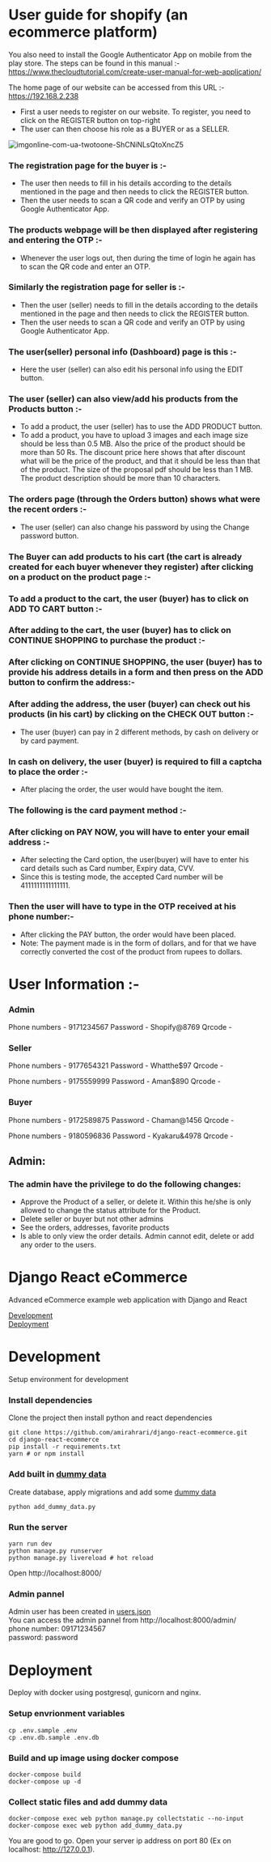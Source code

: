 # User guide for shopify (an ecommerce platform)


You also need to install the Google Authenticator App on mobile from the play store. The steps can be found in this manual :- https://www.thecloudtutorial.com/create-user-manual-for-web-application/


The home page of our website can be accessed from this URL :- https://192.168.2.238

- First a user needs to register on our website. To register, you need to click on the REGISTER button on top-right
- The user can then choose his role as a BUYER or as a SELLER.

![imgonline-com-ua-twotoone-ShCNiNLsQtoXncZ5](https://user-images.githubusercontent.com/63155782/147652049-eda82ad0-985e-4808-8c8d-0fa51c3263a1.jpg)

### The registration page for the buyer is :-

- The user then needs to fill in his details according to the details mentioned in the page and then needs to click the REGISTER button.
- Then the user needs to scan a QR code and verify an OTP by using Google Authenticator App.

### The products webpage will be then displayed after registering and entering the OTP :-

- Whenever the user logs out, then during the time of login he again has to scan the QR code and enter an OTP.

### Similarly the registration page for seller is :-
- Then the user (seller) needs to fill in the details according to the details mentioned in the page and then needs to click the REGISTER button.
- Then the user needs to scan a QR code and verify an OTP by using Google Authenticator App.

### The user(seller) personal info (Dashboard) page is this :-

- Here the user (seller) can also edit his personal info using the EDIT button.

### The user (seller) can also view/add his products from the Products button :-

- To add a product, the user (seller) has to use the ADD PRODUCT button.
- To add a product, you have to upload 3 images and each image size should be less than 0.5 MB. Also the price of the product should be more than 50 Rs. The discount price here shows that after discount what will be the price of the product, and that it should be less than that of the product. The size of the proposal pdf should be less than 1 MB. The product description should be more than 10 characters.

### The orders page (through the Orders button) shows what were the recent orders :-

- The user (seller) can also change his password by using the Change password button.

### The Buyer can add products to his cart (the cart is already created for each buyer whenever they register) after clicking on a product on the product page :-

### To add a product to the cart, the user (buyer) has to click on ADD TO CART button :-

### After adding to the cart, the user (buyer) has to click on CONTINUE SHOPPING to purchase the product :-

### After clicking on CONTINUE SHOPPING, the user (buyer) has to provide his address details in a form and then press on the ADD button to confirm the address:-

### After adding the address, the user (buyer) can check out his products (in his cart) by clicking on the CHECK OUT button :-

- The user (buyer) can pay in 2 different methods, by cash on delivery or by card payment.

### In cash on delivery, the user (buyer) is required to fill a captcha to place the order :-

- After placing the order, the user would have bought the item.

### The following is the card payment method :-

### After clicking on PAY NOW, you will have to enter your email address :-

- After selecting the Card option, the user(buyer) will have to enter his card details such as Card number, Expiry data, CVV.
- Since this is testing mode, the accepted Card number will be 4111111111111111.

### Then the user will have to type in the OTP received at his phone number:-

- After clicking the PAY button, the order would have been placed.
- Note: The payment made is in the form of dollars, and for that we have correctly converted the cost of the product from rupees to dollars.

# User Information :-

### Admin
Phone numbers - 9171234567
Password - Shopify@8769
Qrcode - 



### Seller
Phone numbers - 9177654321
Password - Whatthe$97
Qrcode - 

Phone numbers - 9175559999
Password - Aman$890
Qrcode - 


### Buyer
Phone numbers - 9172589875
Password - Chaman@1456
Qrcode - 

Phone numbers - 9180596836
Password - Kyakaru&4978
Qrcode - 


## Admin:
### The admin have the privilege to do the following changes:

- Approve the Product of a seller, or delete it. Within this he/she is only allowed to change the status attribute for the Product.
- Delete seller or buyer but not other admins
- See the orders, addresses, favorite products
- Is able to only view the order details. Admin cannot edit, delete or add any order to the users.






# Django React eCommerce

Advanced eCommerce example web application with Django and React

[Development](#development) <br>
[Deployment](#deployment)

# Development

Setup environment for development

### Install dependencies

Clone the project then install python and react dependencies

```
git clone https://github.com/amirahrari/django-react-ecommerce.git
cd django-react-ecommerce
pip install -r requirements.txt
yarn # or npm install
```

### Add built in [dummy data](dummy_data)

Create database, apply migrations and add some [dummy data](dummy_data)

```
python add_dummy_data.py
```

### Run the server

```
yarn run dev
python manage.py runserver
python manage.py livereload # hot reload
```

Open http://localhost:8000/

### Admin pannel

Admin user has been created in [users.json](dummy_data/users.json) <br />
You can access the admin pannel from http://localhost:8000/admin/ <br />
phone number: 09171234567 <br />
password: password

# Deployment

Deploy with docker using postgresql, gunicorn and nginx.

### Setup envrionment variables
```
cp .env.sample .env
cp .env.db.sample .env.db
```

### Build and up image using docker compose

```
docker-compose build
docker-compose up -d
```

### Collect static files and add dummy data

```
docker-compose exec web python manage.py collectstatic --no-input
docker-compose exec web python add_dummy_data.py
```

You are good to go. Open your server ip address on port 80 (Ex on localhost: http://127.0.0.1).
 
